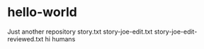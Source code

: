 # hello-world
Just another repository
story.txt
story-joe-edit.txt
story-joe-edit-reviewed.txt
hi humans
